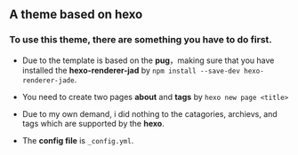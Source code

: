 ## A theme based on hexo

### To use this theme, there are something you  have to do first.

- Due to the template is based on the **pug**，making sure that you have installed the **hexo-renderer-jad** by `npm install --save-dev hexo-renderer-jade`.

- You need to create two pages **about** and **tags** by `hexo new page <title>`

- Due to my own demand, i did nothing to the catagories, archievs, and tags which are supported by the **hexo**.

- The **config file** is `_config.yml`.
